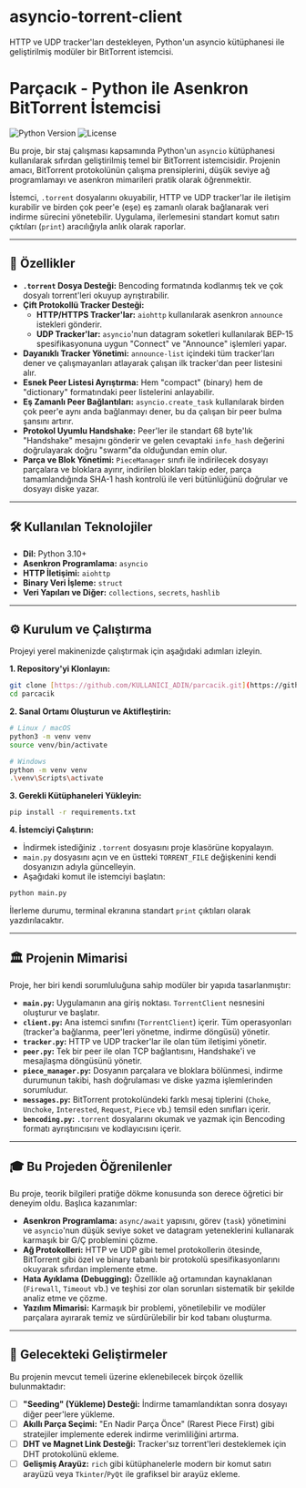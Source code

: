 # asyncio-torrent-client
HTTP ve UDP tracker'ları destekleyen, Python'un asyncio kütüphanesi ile geliştirilmiş modüler bir BitTorrent istemcisi.
# Parçacık - Python ile Asenkron BitTorrent İstemcisi

![Python Version](https://img.shields.io/badge/Python-3.10+-blue.svg)
![License](https://img.shields.io/badge/License-MIT-green.svg)

Bu proje, bir staj çalışması kapsamında Python'un `asyncio` kütüphanesi kullanılarak sıfırdan geliştirilmiş temel bir BitTorrent istemcisidir. Projenin amacı, BitTorrent protokolünün çalışma prensiplerini, düşük seviye ağ programlamayı ve asenkron mimarileri pratik olarak öğrenmektir.

İstemci, `.torrent` dosyalarını okuyabilir, HTTP ve UDP tracker'lar ile iletişim kurabilir ve birden çok peer'e (eşe) eş zamanlı olarak bağlanarak veri indirme sürecini yönetebilir. Uygulama, ilerlemesini standart komut satırı çıktıları (`print`) aracılığıyla anlık olarak raporlar.

---

## 🚀 Özellikler

- **`.torrent` Dosya Desteği:** Bencoding formatında kodlanmış tek ve çok dosyalı torrent'leri okuyup ayrıştırabilir.
- **Çift Protokollü Tracker Desteği:**
    - **HTTP/HTTPS Tracker'lar:** `aiohttp` kullanılarak asenkron `announce` istekleri gönderir.
    - **UDP Tracker'lar:** `asyncio`'nun datagram soketleri kullanılarak BEP-15 spesifikasyonuna uygun "Connect" ve "Announce" işlemleri yapar.
- **Dayanıklı Tracker Yönetimi:** `announce-list` içindeki tüm tracker'ları dener ve çalışmayanları atlayarak çalışan ilk tracker'dan peer listesini alır.
- **Esnek Peer Listesi Ayrıştırma:** Hem "compact" (binary) hem de "dictionary" formatındaki peer listelerini anlayabilir.
- **Eş Zamanlı Peer Bağlantıları:** `asyncio.create_task` kullanılarak birden çok peer'e aynı anda bağlanmayı dener, bu da çalışan bir peer bulma şansını artırır.
- **Protokol Uyumlu Handshake:** Peer'ler ile standart 68 byte'lık "Handshake" mesajını gönderir ve gelen cevaptaki `info_hash` değerini doğrulayarak doğru "swarm"da olduğundan emin olur.
- **Parça ve Blok Yönetimi:** `PieceManager` sınıfı ile indirilecek dosyayı parçalara ve bloklara ayırır, indirilen blokları takip eder, parça tamamlandığında SHA-1 hash kontrolü ile veri bütünlüğünü doğrular ve dosyayı diske yazar.

---

## 🛠️ Kullanılan Teknolojiler

- **Dil:** Python 3.10+
- **Asenkron Programlama:** `asyncio`
- **HTTP İletişimi:** `aiohttp`
- **Binary Veri İşleme:** `struct`
- **Veri Yapıları ve Diğer:** `collections`, `secrets`, `hashlib`

---

## ⚙️ Kurulum ve Çalıştırma

Projeyi yerel makinenizde çalıştırmak için aşağıdaki adımları izleyin.

**1. Repository'yi Klonlayın:**
```bash
git clone [https://github.com/KULLANICI_ADIN/parcacik.git](https://github.com/KULLANICI_ADIN/parcacik.git)
cd parcacik
```

**2. Sanal Ortamı Oluşturun ve Aktifleştirin:**
```bash
# Linux / macOS
python3 -m venv venv
source venv/bin/activate

# Windows
python -m venv venv
.\venv\Scripts\activate
```

**3. Gerekli Kütüphaneleri Yükleyin:**
```bash
pip install -r requirements.txt
```

**4. İstemciyi Çalıştırın:**
   - İndirmek istediğiniz `.torrent` dosyasını proje klasörüne kopyalayın.
   - `main.py` dosyasını açın ve en üstteki `TORRENT_FILE` değişkenini kendi dosyanızın adıyla güncelleyin.
   - Aşağıdaki komut ile istemciyi başlatın:
   ```bash
   python main.py
   ```
   İlerleme durumu, terminal ekranına standart `print` çıktıları olarak yazdırılacaktır.

---

## 🏛️ Projenin Mimarisi

Proje, her biri kendi sorumluluğuna sahip modüler bir yapıda tasarlanmıştır:
- **`main.py`:** Uygulamanın ana giriş noktası. `TorrentClient` nesnesini oluşturur ve başlatır.
- **`client.py`:** Ana istemci sınıfını (`TorrentClient`) içerir. Tüm operasyonları (tracker'a bağlanma, peer'leri yönetme, indirme döngüsü) yönetir.
- **`tracker.py`:** HTTP ve UDP tracker'lar ile olan tüm iletişimi yönetir.
- **`peer.py`:** Tek bir peer ile olan TCP bağlantısını, Handshake'i ve mesajlaşma döngüsünü yönetir.
- **`piece_manager.py`:** Dosyanın parçalara ve bloklara bölünmesi, indirme durumunun takibi, hash doğrulaması ve diske yazma işlemlerinden sorumludur.
- **`messages.py`:** BitTorrent protokolündeki farklı mesaj tiplerini (`Choke`, `Unchoke`, `Interested`, `Request`, `Piece` vb.) temsil eden sınıfları içerir.
- **`bencoding.py`:** `.torrent` dosyalarını okumak ve yazmak için Bencoding formatı ayrıştırıcısını ve kodlayıcısını içerir.

---

## 🎓 Bu Projeden Öğrenilenler

Bu proje, teorik bilgileri pratiğe dökme konusunda son derece öğretici bir deneyim oldu. Başlıca kazanımlar:
- **Asenkron Programlama:** `async/await` yapısını, görev (`task`) yönetimini ve `asyncio`'nun düşük seviye soket ve datagram yeteneklerini kullanarak karmaşık bir G/Ç problemini çözme.
- **Ağ Protokolleri:** HTTP ve UDP gibi temel protokollerin ötesinde, BitTorrent gibi özel ve binary tabanlı bir protokolü spesifikasyonlarını okuyarak sıfırdan implemente etme.
- **Hata Ayıklama (Debugging):** Özellikle ağ ortamından kaynaklanan (`Firewall`, `Timeout` vb.) ve teşhisi zor olan sorunları sistematik bir şekilde analiz etme ve çözme.
- **Yazılım Mimarisi:** Karmaşık bir problemi, yönetilebilir ve modüler parçalara ayırarak temiz ve sürdürülebilir bir kod tabanı oluşturma.

---

## 🔮 Gelecekteki Geliştirmeler

Bu projenin mevcut temeli üzerine eklenebilecek birçok özellik bulunmaktadır:
- [ ] **"Seeding" (Yükleme) Desteği:** İndirme tamamlandıktan sonra dosyayı diğer peer'lere yükleme.
- [ ] **Akıllı Parça Seçimi:** "En Nadir Parça Önce" (Rarest Piece First) gibi stratejiler implemente ederek indirme verimliliğini artırma.
- [ ] **DHT ve Magnet Link Desteği:** Tracker'sız torrent'leri desteklemek için DHT protokolünü ekleme.
- [ ] **Gelişmiş Arayüz:** `rich` gibi kütüphanelerle modern bir komut satırı arayüzü veya `Tkinter`/`PyQt` ile grafiksel bir arayüz ekleme.
